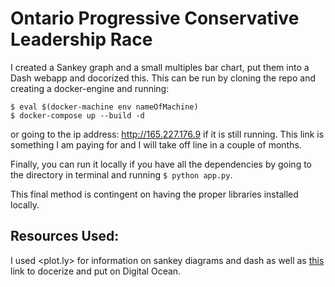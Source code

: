 # Ontario Progressive Conservative Leadership Race
I created a Sankey graph and a small multiples bar chart, put them into a Dash
webapp and docorized this. This can be run by cloning the repo and creating
a docker-engine and running:
```
$ eval $(docker-machine env nameOfMachine)
$ docker-compose up --build -d
```

or going to the ip address: <http://165.227.176.9> if it is still running.
This link is something I am paying for and I will take off line in a couple of
months.

Finally, you can run it locally if you have all the dependencies by going to the
directory in terminal and running `$ python app.py`.

This final method is contingent on having the proper libraries installed locally.

## Resources Used:
I used <plot.ly> for information on sankey diagrams and dash as well as [this](https://sladkovm.github.io/webdev/2017/10/16/Deploying-Plotly-Dash-in-a-Docker-Container-on-Digitital-Ocean.html)
link to docerize and put on Digital Ocean.
